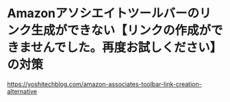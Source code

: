 # Amazonアソシエイトツールバーのリンク生成ができない【リンクの作成ができませんでした。再度お試しください】の対策
https://yoshitechblog.com/amazon-associates-toolbar-link-creation-alternative
